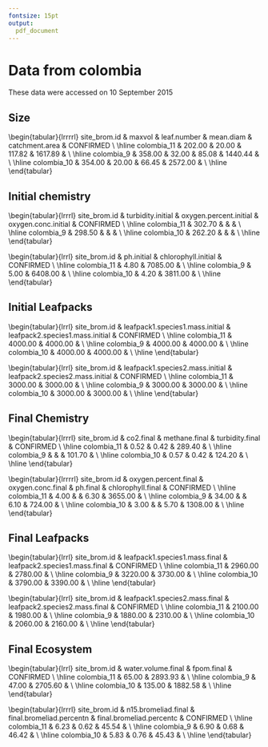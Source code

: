 ```yaml
---
fontsize: 15pt
output:
  pdf_document
---
```



# Data from colombia

These data were accessed on 10 September 2015

## Size

\begin{tabular}{lrrrrl}
 site\_brom.id & maxvol & leaf.number & mean.diam & catchment.area & CONFIRMED \\ 
  \hline colombia\_11 & 202.00 & 20.00 & 117.82 & 1617.89 &      \\ 
   \hline
colombia\_9 & 358.00 & 32.00 & 85.08 & 1440.44 &      \\ 
   \hline
colombia\_10 & 354.00 & 20.00 & 66.45 & 2572.00 &      \\ 
   \hline
\end{tabular}


## Initial chemistry

\begin{tabular}{lrrrl}
 site\_brom.id & turbidity.initial & oxygen.percent.initial & oxygen.conc.initial & CONFIRMED \\ 
  \hline colombia\_11 & 302.70 &  &  &      \\ 
   \hline
colombia\_9 & 298.50 &  &  &      \\ 
   \hline
colombia\_10 & 262.20 &  &  &      \\ 
   \hline
\end{tabular}


\begin{tabular}{lrrl}
 site\_brom.id & ph.initial & chlorophyll.initial & CONFIRMED \\ 
  \hline colombia\_11 & 4.80 & 7085.00 &      \\ 
   \hline
colombia\_9 & 5.00 & 6408.00 &      \\ 
   \hline
colombia\_10 & 4.20 & 3811.00 &      \\ 
   \hline
\end{tabular}

## Initial Leafpacks
\begin{tabular}{lrrl}
 site\_brom.id & leafpack1.species1.mass.initial & leafpack2.species1.mass.initial & CONFIRMED \\ 
  \hline colombia\_11 & 4000.00 & 4000.00 &      \\ 
   \hline
colombia\_9 & 4000.00 & 4000.00 &      \\ 
   \hline
colombia\_10 & 4000.00 & 4000.00 &      \\ 
   \hline
\end{tabular}

\begin{tabular}{lrrl}
 site\_brom.id & leafpack1.species2.mass.initial & leafpack2.species2.mass.initial & CONFIRMED \\ 
  \hline colombia\_11 & 3000.00 & 3000.00 &      \\ 
   \hline
colombia\_9 & 3000.00 & 3000.00 &      \\ 
   \hline
colombia\_10 & 3000.00 & 3000.00 &      \\ 
   \hline
\end{tabular}

## Final Chemistry
\begin{tabular}{lrrrl}
 site\_brom.id & co2.final & methane.final & turbidity.final & CONFIRMED \\ 
  \hline colombia\_11 & 0.52 & 0.42 & 289.40 &      \\ 
   \hline
colombia\_9 &  &  & 101.70 &      \\ 
   \hline
colombia\_10 & 0.57 & 0.42 & 124.20 &      \\ 
   \hline
\end{tabular}


\begin{tabular}{lrrrrl}
 site\_brom.id & oxygen.percent.final & oxygen.conc.final & ph.final & chlorophyll.final & CONFIRMED \\ 
  \hline colombia\_11 & 4.00 &  & 6.30 & 3655.00 &      \\ 
   \hline
colombia\_9 & 34.00 &  & 6.10 & 724.00 &      \\ 
   \hline
colombia\_10 & 3.00 &  & 5.70 & 1308.00 &      \\ 
   \hline
\end{tabular}

## Final Leafpacks
\begin{tabular}{lrrl}
 site\_brom.id & leafpack1.species1.mass.final & leafpack2.species1.mass.final & CONFIRMED \\ 
  \hline colombia\_11 & 2960.00 & 2780.00 &      \\ 
   \hline
colombia\_9 & 3220.00 & 3730.00 &      \\ 
   \hline
colombia\_10 & 3790.00 & 3390.00 &      \\ 
   \hline
\end{tabular}

\begin{tabular}{lrrl}
 site\_brom.id & leafpack1.species2.mass.final & leafpack2.species2.mass.final & CONFIRMED \\ 
  \hline colombia\_11 & 2100.00 & 1980.00 &      \\ 
   \hline
colombia\_9 & 1880.00 & 2310.00 &      \\ 
   \hline
colombia\_10 & 2060.00 & 2160.00 &      \\ 
   \hline
\end{tabular}

## Final Ecosystem
\begin{tabular}{lrrl}
 site\_brom.id & water.volume.final & fpom.final & CONFIRMED \\ 
  \hline colombia\_11 & 65.00 & 2893.93 &      \\ 
   \hline
colombia\_9 & 47.00 & 2705.60 &      \\ 
   \hline
colombia\_10 & 135.00 & 1882.58 &      \\ 
   \hline
\end{tabular}

\begin{tabular}{lrrrl}
 site\_brom.id & n15.bromeliad.final & final.bromeliad.percentn & final.bromeliad.percentc & CONFIRMED \\ 
  \hline colombia\_11 & 6.23 & 0.62 & 45.54 &      \\ 
   \hline
colombia\_9 & 6.90 & 0.68 & 46.42 &      \\ 
   \hline
colombia\_10 & 5.83 & 0.76 & 45.43 &      \\ 
   \hline
\end{tabular}
